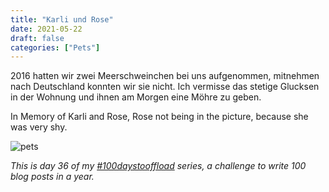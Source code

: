 ```yaml
---
title: "Karli und Rose"
date: 2021-05-22
draft: false
categories: ["Pets"]
---
```

2016 hatten wir zwei Meerschweinchen bei uns aufgenommen, mitnehmen nach Deutschland konnten wir sie nicht. Ich vermisse das stetige Glucksen in der Wohnung und ihnen am Morgen eine Möhre zu geben.

In Memory of Karli and Rose, Rose not being in the picture, because she was very shy.

![pets](/img/pet.gif)

_This is day 36 of my [#100daystooffload](https://100daystooffload.com/) series, a challenge to write 100 blog posts in a year._